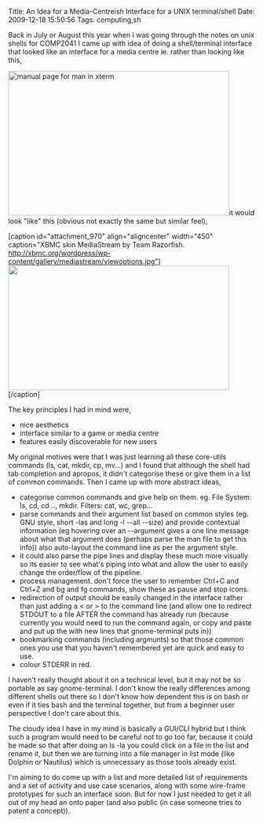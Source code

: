 Title: An Idea for a Media-Centreish Interface for a UNIX terminal/shell
Date: 2009-12-18 15:50:56
Tags: computing,sh

Back in July or August this year when I was going through the notes on unix shells for COMP2041 I came up with idea of doing a shell/terminal interface that looked like an interface for a media centre ie. rather than looking like this,

<a href="/blog/attachments/2009/12/xterm-man.png"><img class="aligncenter size-full wp-image-969" title="xterm-man" src="/blog/attachments/2009/12/xterm-man.png" alt="manual page for man in xterm" width="450" height="293" /></a>it would look "like" this (obvious not exactly the same but similar feel),

[caption id="attachment_970" align="aligncenter" width="450" caption="XBMC skin MediaStream by Team Razorfish. http://xbmc.org/wordpress/wp-content/gallery/mediastream/viewoptions.jpg"]<a href="/blog/attachments/2009/12/mediastream-skin.jpg"><img class="size-full wp-image-970" title="mediastream-skin" src="/blog/attachments/2009/12/mediastream-skin.jpg" alt="" width="450" height="253" /></a>[/caption]
<p style="text-align:left;">The key principles I had in mind were,</p>

<ul>
	<li>nice aesthetics</li>
	<li>interface similar to a game or media centre</li>
	<li>features easily discoverable for new users</li>
</ul>
My original motives were that I was  just learning all these core-utils commands (ls, cat, mkdir, cp, mv...) and I found that although the shell had tab completion and apropos, it didn't categorise these or give them in a list of common commands. Then I came up with more abstract ideas,
<ul>
	<li>categorise common commands and give help on them. eg. File System: ls, cd, cd .., mkdir. Filters: cat, wc, grep...</li>
	<li>parse commands and their argument list based on common styles (eg. GNU style, short -las and long -l --all --size) and provide contextual information (eg hovering over an --argument gives a one line message about what that argument does (perhaps parse the man file to get this info)) also auto-layout the command line as per the argument style.</li>
	<li>it could also parse the pipe lines and display these much more visually so its easier to see what's piping into what and allow the user to easily change the order/flow of the pipeline.</li>
	<li>process management. don't force the user to remember Ctrl+C and Ctrl+Z and bg and fg commands, show these as pause and stop icons.</li>
	<li>redirection of output should be easily changed in the interface rather than just adding a &lt; or &gt; to the command line (and allow one to redirect STDOUT to a file AFTER the command has already run (because currently you would need to run the command again, or copy and paste and put up the with new lines that gnome-terminal puts in))</li>
	<li>bookmarking commands (including argmunts) so that those common ones you use that you haven't remembered yet are quick and easy to use.</li>
	<li>colour STDERR in red.</li>
</ul>
I haven't really thought about it on a technical level, but it may not be so portable as say gnome-terminal. I don't know the really differences among different shells out there so I don't know how dependent this is on bash or even if it ties bash and the terminal together, but from a beginner user perspective I don't care about this.

The cloudy idea I have in my mind is basically a GUI/CLI hybrid but I think such a program would need to be careful not to go too far, because it could be made so that after doing an ls -la you could click on a file in the list and rename it, but then we are turning into a file manager in list mode (like Dolphin or Nautilus) which is unnecessary as those tools already exist.

I'm aiming to do come up with a list and more detailed list of requirements and a set of activity and use case scenarios, along with some wire-frame prototypes for such an interface soon. But for now I just needed to get it all out of my head an onto paper (and also public (in case someone tries to patent a concept)).

